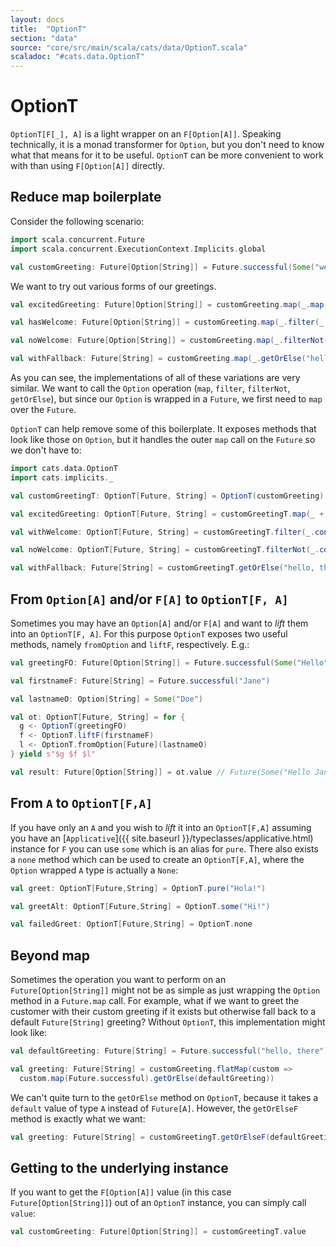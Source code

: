 ```yaml
---
layout: docs
title:  "OptionT"
section: "data"
source: "core/src/main/scala/cats/data/OptionT.scala"
scaladoc: "#cats.data.OptionT"
---
```

# OptionT

`OptionT[F[_], A]` is a light wrapper on an `F[Option[A]]`. Speaking technically, it is a monad transformer for `Option`, but you don't need to know what that means for it to be useful. `OptionT` can be more convenient to work with than using `F[Option[A]]` directly.

## Reduce map boilerplate

Consider the following scenario:

```scala mdoc:silent
import scala.concurrent.Future
import scala.concurrent.ExecutionContext.Implicits.global

val customGreeting: Future[Option[String]] = Future.successful(Some("welcome back, Lola"))
```

We want to try out various forms of our greetings.

```scala mdoc:silent
val excitedGreeting: Future[Option[String]] = customGreeting.map(_.map(_ + "!"))

val hasWelcome: Future[Option[String]] = customGreeting.map(_.filter(_.contains("welcome")))

val noWelcome: Future[Option[String]] = customGreeting.map(_.filterNot(_.contains("welcome")))

val withFallback: Future[String] = customGreeting.map(_.getOrElse("hello, there!"))
```

As you can see, the implementations of all of these variations are very similar. We want to call the `Option` operation (`map`, `filter`, `filterNot`, `getOrElse`), but since our `Option` is wrapped in a `Future`, we first need to `map` over the `Future`.

`OptionT` can help remove some of this boilerplate. It exposes methods that look like those on `Option`, but it handles the outer `map` call on the `Future` so we don't have to:

```scala mdoc:silent:nest
import cats.data.OptionT
import cats.implicits._

val customGreetingT: OptionT[Future, String] = OptionT(customGreeting)

val excitedGreeting: OptionT[Future, String] = customGreetingT.map(_ + "!")

val withWelcome: OptionT[Future, String] = customGreetingT.filter(_.contains("welcome"))

val noWelcome: OptionT[Future, String] = customGreetingT.filterNot(_.contains("welcome"))

val withFallback: Future[String] = customGreetingT.getOrElse("hello, there!")
```

## From `Option[A]` and/or `F[A]` to `OptionT[F, A]`

Sometimes you may have an `Option[A]` and/or `F[A]` and want to *lift* them into an `OptionT[F, A]`. For this purpose `OptionT` exposes two useful methods, namely `fromOption` and `liftF`, respectively. E.g.:

```scala mdoc:silent
val greetingFO: Future[Option[String]] = Future.successful(Some("Hello"))

val firstnameF: Future[String] = Future.successful("Jane")

val lastnameO: Option[String] = Some("Doe")

val ot: OptionT[Future, String] = for {
  g <- OptionT(greetingFO)
  f <- OptionT.liftF(firstnameF)
  l <- OptionT.fromOption[Future](lastnameO)
} yield s"$g $f $l"

val result: Future[Option[String]] = ot.value // Future(Some("Hello Jane Doe"))

```

## From `A` to `OptionT[F,A]`

If you have only an `A` and you wish to *lift* it into an `OptionT[F,A]` assuming you have an [`Applicative`]({{ site.baseurl }}/typeclasses/applicative.html) instance for `F` you can use `some` which is an alias for `pure`. There also exists a `none` method which can be used to create an `OptionT[F,A]`, where the `Option` wrapped `A` type is actually a `None`:

```scala mdoc:silent
val greet: OptionT[Future,String] = OptionT.pure("Hola!")

val greetAlt: OptionT[Future,String] = OptionT.some("Hi!")

val failedGreet: OptionT[Future,String] = OptionT.none

```


## Beyond map

Sometimes the operation you want to perform on an `Future[Option[String]]` might not be as simple as just wrapping the `Option` method in a `Future.map` call. For example, what if we want to greet the customer with their custom greeting if it exists but otherwise fall back to a default `Future[String]` greeting? Without `OptionT`, this implementation might look like:

```scala mdoc:silent
val defaultGreeting: Future[String] = Future.successful("hello, there")

val greeting: Future[String] = customGreeting.flatMap(custom =>
  custom.map(Future.successful).getOrElse(defaultGreeting))
```

We can't quite turn to the `getOrElse` method on `OptionT`, because it takes a `default` value of type `A` instead of `Future[A]`. However, the `getOrElseF` method is exactly what we want:

```scala mdoc:silent:nest
val greeting: Future[String] = customGreetingT.getOrElseF(defaultGreeting)
```

## Getting to the underlying instance

If you want to get the `F[Option[A]]` value (in this case `Future[Option[String]]`) out of an `OptionT` instance, you can simply call  `value`:

```scala mdoc:silent:nest
val customGreeting: Future[Option[String]] = customGreetingT.value
```
